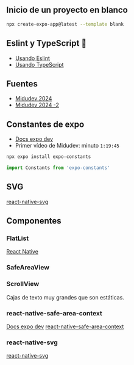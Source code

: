 ## Inicio de un proyecto en blanco

```sh
npx create-expo-app@latest --template blank
```

## Eslint y TypeScript 👋

- [Usando Eslint](https://docs.expo.dev/guides/using-eslint/)
- [Usando TypeScript](https://docs.expo.dev/guides/typescript/)

## Fuentes
- [Midudev 2024](https://www.youtube.com/watch?v=U23lNFm_J70&t=4880s)
- [Midudev 2024 -2](https://www.youtube.com/watch?v=ZDoiMLqWz2E)

## Constantes de expo

- [Docs expo dev](https://docs.expo.dev/versions/latest/sdk/constants/)
- Primer vídeo de Midudev: minuto `1:19:45`

```sh
npx expo install expo-constants
```

```ts
import Constants from 'expo-constants'
```

## SVG
[react-native-svg](https://docs.expo.dev/versions/latest/sdk/svg/)

## Componentes

### FlatList

[React Native](https://reactnative.dev/docs/flatlist)

### SafeAreaView

### ScrollView

Cajas de texto muy grandes que son estáticas.

### react-native-safe-area-context

[Docs expo dev](https://docs.expo.dev/versions/latest/sdk/safe-area-context/)
[react-native-safe-area-context](https://github.com/th3rdwave/react-native-safe-area-context)

### react-native-svg

[react-native-svg](https://github.com/software-mansion/react-native-svg)